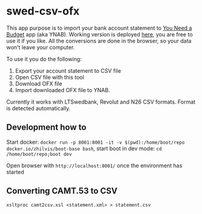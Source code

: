 # swed-csv-ofx
This app purpose is to import your bank account statement to [You Need a Budget](https://www.youneedabudget.com/) app (aka YNAB).
Working version is deployed [here](https://swed-ynab.herokuapp.com/), you are free to use it if you like. 
All the conversions are done in the browser, so your data won't leave your computer.

To use it you do the following:
1. Export your account statement to CSV file
2. Open CSV file with this tool
3. Download OFX file
4. Import downloaded OFX file to YNAB.

Currently it works with LTSwedbank, Revolut and N26 CSV formats. Format is detected automatically.

## Development how to
Start docker: `docker run -p 8001:8001 -it -v $(pwd):/home/boot/repo docker.io/zhilvis/boot-base bash`, start boot in dev mode: `cd /home/boot/repo;boot dev`

Open browser with `http://localhost:8001/` once the environment has started

## Converting CAMT.53 to CSV
`xsltproc camt2csv.xsl <statement.xml> > statement.csv`